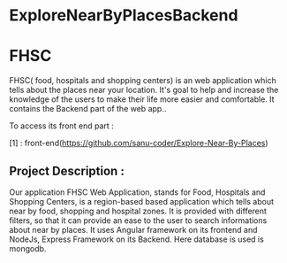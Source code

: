 # ExploreNearByPlacesBackend

# FHSC


FHSC( food, hospitals and shopping centers) is an web application which tells about the places near your location. It's goal to help and increase the knowledge of the users to make their life more easier and comfortable.
It contains the Backend part of the web app..


To access its front end  part : 

[1] : front-end(https://github.com/sanu-coder/Explore-Near-By-Places)

## Project Description : 

Our application FHSC Web Application, stands for Food, Hospitals and 
Shopping Centers, is a region-based based application which tells about 
near by food, shopping and hospital zones. It is provided with different 
filters, so that it can provide an ease to the user to search informations 
about near by places. It uses Angular framework on its frontend and 
NodeJs, Express Framework on its Backend. Here database is used is mongodb.
